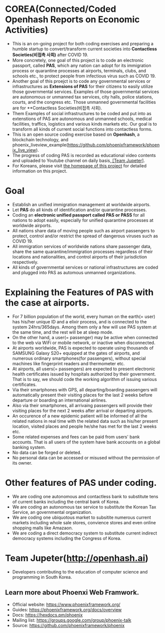 
# COREA(Connected/Coded Openhash Reports on Economic Activities)

* This is an on-going project for both coding exercises and preparing a humble startup to convert/transform current societies into **Contactless Societies(비접촉 사회)** after COVID 19.
* More concretely, one goal of this project is to code an electronic passport, called **PAS**, which any nation can adopt for its immigration process or quarantine processes at airports, terminals, clubs, and schools etc., to protect people from infectious virus such as COVID 19.
* Another goal of this proejct is to code any governmental services or infrastructures as **Extensions of PAS** for their citizens to easily utilize those governmental services. Examples of those governmental services are autonomous or unmanned tax services, city halls, police stations, courts, and the congress etc. Those unmanned governmental facilities are for **Contactless Societies(비접촉 사회).
* Them Examples of social infrastructures to be coded and put into as extenstions of PAS are autonomous and unmanned schools, medical facilities, traffics, logistics  and various kinds markets etc. Our goal is to transform all kinds of current social functions into contactless forms. 
* This is an open source coding exercise based on **Openhash**, a blockchain technology, and phoenix_liveview_example(https://github.com/phoenixframework/phoenix_live_view).
* The progress of coding PAS is recorded as educational video contents and uploaded to Youtube channel on daily basis,[ \[Team Jupeter\]](https://www.youtube.com/watch?v=LsZgh8szGYA&list=PLlSZlNj22M7QRBGl7s9WnT0xqKGDuzPKk).
* For Koreans, please visit [the homepage of this project](https://openhash.ai/%ED%91%9C%EC%A4%80-%EC%97%AC%EA%B6%8C-%EC%9D%B8%ED%94%84%EB%9D%BC) for detailed information on this project.

# Goal

* Establish an unified immigration management at worldwide airports.
* Let **PAS** do all kinds of identification and/or quarantine processes.
* Coding an **electronic unified passport called PAS or PASS** for all nations to adopt easily, especially for unified quarantine processes at worldwide airports.
* All nations share data of moving people such as airport passengers to protect, control and/or restrict the spread of dangerous viruses such as COVID 19. 
* All immigration services of worldwide nations share passenger data, share the same quarantine/immigration processes regardless of their locations and nationalities, and control airports of their jurisdiction respectively.
* All kinds of governmental services or national infrastructures are coded and plugged into PAS as automous unmanned organizations. 

# Explaining the Features of PAS with the case at airports. 

* For 7 billion population of the world, every human on the earth(= user) has his/her unique ID and a elixir process, and is connected to the system 24hrs/365days. Among them only a few will use PAS system at the same time, and the rest will be at sleep mode. 
* On the other hand, a user(= passenger) may be active when connected to the web via WiFi or mobile network, or inactive when disconnected.
* At airports worldwide, PAS is expected to operate using thousands of SAMSUNG Galaxy S20+ equipped at the gates of airports, and numerous ordinary smartphones(for passengers), without special machines like fingerprint readers and thermometer etc.
* At airports, all users(= passengers) are expected to present electronic health certificates issued by hospitals authorized by their government. That is to say, we should code the working algorithm of issuing various certificates. 
* Via their smartphones with GPS, all departing/boarding passengers will automatically present their visiting places for the last 2 weeks before departure or boarding an international airlines. 
* Also via their smartphones, all arrivaing passengers will provide their visiting places for the next 2 weeks after arrival or departing airports.
* An occurence of a new epidemic patient will be informed of all the related nations in real time with the related data such as his/her present location, visited places and people he/she has met for the last 2 weeks etc.
* Some related expenses and fees can be paid from users' bank accounts. That is all users of the system have bank accounts on a global banking system. 
* No data can be forged or deleted. 
* No personal data can be accessed or misused without the permission of its owner. 

# Other features of PAS under coding.
* We are coding one autonomous and contactless bank to substitute tens of current banks including the central bank of Korea.
* We are coding an autonomous tax service to substitute the Korean Tax Service, an governmental organization. 
* We are coding one ubiquotous market to subsitite numerous current markets including whole sale stores, convience stores and even online shopping malls like Amazaon.
* We are coding a direct democracy system to substitute current indirect democracy systems including the Congress of Korea. 


# Team Jupeter(http://openhash.ai)

* Developers contributing to the education of computer science and programming in South Korea. 

## Learn more about Phoenxi Web Framwork.

  * Official website: https://www.phoenixframework.org/
  * Guides: https://phoenixframework.org/docs/overview
  * Docs: https://hexdocs.pm/phoenix
  * Mailing list: https://groups.google.com/group/phoenix-talk
  * Source: https://github.com/phoenixframework/phoenix
